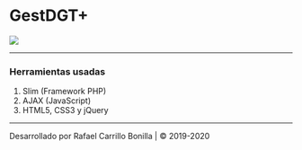 # GestDGT+

![](https://imgur.com/jiNkLME.png)

----

### Herramientas usadas
                
1. Slim (Framework PHP)
2. AJAX (JavaScript)
3. HTML5, CSS3 y jQuery
                
----
                    

Desarrollado por Rafael Carrillo Bonilla | &copy; 2019-2020
